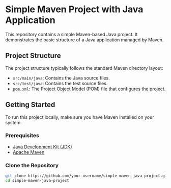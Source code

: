 # Simple Maven Project with Java Application

This repository contains a simple Maven-based Java project. It demonstrates the basic structure of a Java application managed by Maven.

## Project Structure

The project structure typically follows the standard Maven directory layout:

- `src/main/java`: Contains the Java source files.
- `src/test/java`: Contains the test source files.
- `pom.xml`: The Project Object Model (POM) file that configures the project.

## Getting Started

To run this project locally, make sure you have Maven installed on your system.

### Prerequisites

- [Java Development Kit (JDK)](https://www.oracle.com/java/technologies/javase-jdk11-downloads.html)
- [Apache Maven](https://maven.apache.org/download.cgi)

### Clone the Repository

```bash
git clone https://github.com/your-username/simple-maven-java-project.git
cd simple-maven-java-project
